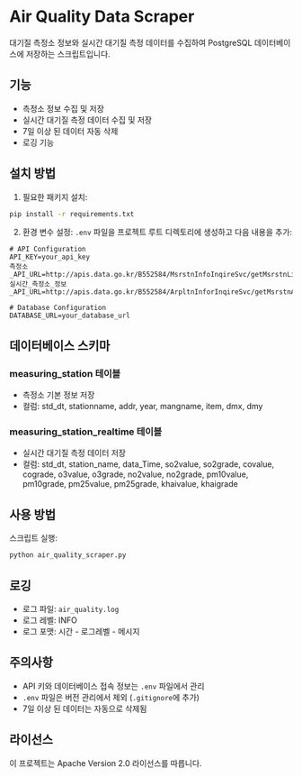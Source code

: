 # Air Quality Data Scraper

대기질 측정소 정보와 실시간 대기질 측정 데이터를 수집하여 PostgreSQL 데이터베이스에 저장하는 스크립트입니다.

## 기능

- 측정소 정보 수집 및 저장
- 실시간 대기질 측정 데이터 수집 및 저장
- 7일 이상 된 데이터 자동 삭제
- 로깅 기능

## 설치 방법

1. 필요한 패키지 설치:
```bash
pip install -r requirements.txt
```

2. 환경 변수 설정:
`.env` 파일을 프로젝트 루트 디렉토리에 생성하고 다음 내용을 추가:
```env
# API Configuration
API_KEY=your_api_key
측정소_API_URL=http://apis.data.go.kr/B552584/MsrstnInfoInqireSvc/getMsrstnList
실시간_측정소_정보_API_URL=http://apis.data.go.kr/B552584/ArpltnInforInqireSvc/getMsrstnAcctoRltmMesureDnsty

# Database Configuration
DATABASE_URL=your_database_url
```

## 데이터베이스 스키마

### measuring_station 테이블
- 측정소 기본 정보 저장
- 컬럼: std_dt, stationname, addr, year, mangname, item, dmx, dmy

### measuring_station_realtime 테이블
- 실시간 대기질 측정 데이터 저장
- 컬럼: std_dt, station_name, data_Time, so2value, so2grade, covalue, cograde, o3value, o3grade, no2value, no2grade, pm10value, pm10grade, pm25value, pm25grade, khaivalue, khaigrade

## 사용 방법

스크립트 실행:
```bash
python air_quality_scraper.py
```

## 로깅

- 로그 파일: `air_quality.log`
- 로그 레벨: INFO
- 로그 포맷: 시간 - 로그레벨 - 메시지

## 주의사항

- API 키와 데이터베이스 접속 정보는 `.env` 파일에서 관리
- `.env` 파일은 버전 관리에서 제외 (`.gitignore`에 추가)
- 7일 이상 된 데이터는 자동으로 삭제됨

## 라이선스

이 프로젝트는 Apache Version 2.0 라이선스를 따릅니다. 
